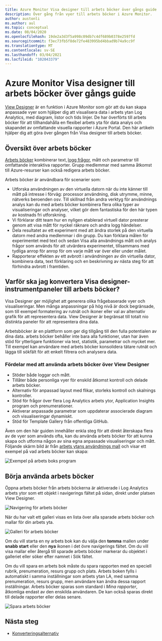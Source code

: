 ```yaml
---
title: Azure Monitor Visa designer till arbets böcker över gångs guide
description: Över gång från vyer till arbets böcker i Azure Monitor.
author: austonli
ms.author: aul
ms.topic: conceptual
ms.date: 08/04/2020
ms.openlocfilehash: 19de2a3d3f5a998c09db7c4df689b0378e2597fd
ms.sourcegitcommit: f3ec73fb5f8de72fe483995bd4bbad9b74a9cc9f
ms.translationtype: MT
ms.contentlocale: sv-SE
ms.lasthandoff: 03/04/2021
ms.locfileid: "102043379"
---
```

# <a name="azure-monitor-view-designer-to-workbooks-transition-guide"></a>Azure Monitor Visa designer till arbets böcker över gångs guide
[View Designer](view-designer.md) är en funktion i Azure Monitor som gör att du kan skapa anpassade vyer som hjälper dig att visualisera data i arbets ytan Log Analytics, med diagram, listor och tids linjer. De har överförts till arbets böcker för att tillhandahålla en flexibel arbets yta för data analys och skapandet av omfattande visuella rapporter i Azure Portal. Den här artikeln hjälper dig att göra över gången från Visa designer till arbets böcker. 


## <a name="workbooks-overview"></a>Översikt över arbets böcker
[Arbets böcker](../vm/vminsights-workbooks.md) kombinerar text, [logg frågor](/azure/data-explorer/kusto/query/), mått och parametrar till omfattande interaktiva rapporter. Grupp medlemmar med samma åtkomst till Azure-resurser kan också redigera arbets böcker.

Arbets böcker är användbara för scenarier som:

-   Utforska användningen av den virtuella datorn när du inte känner till mått på intresse i förväg: processor användning, disk utrymme, minne, nätverks beroenden osv. Till skillnad från andra verktyg för användnings analys kan du med arbets böcker kombinera flera olika typer av visualiseringar och analyser, vilket gör dem fantastiska för den här typen av kostnads fri utforskning.
-   Vi förklarar ditt team hur en nyligen etablerad virtuell dator presterar genom att visa mått för nyckel räknare och andra logg händelser.
-   Dela resultatet av ett experiment med att ändra storlek på den virtuella datorn med andra medlemmar i din grupp. Du kan förklara målen för experimentet med text och sedan Visa alla användnings mått och analys frågor som används för att utvärdera experimentet, tillsammans med tydliga anrop för anrop för om varje mått var över eller under målet.
-   Rapporterar effekten av ett avbrott i användningen av din virtuella dator, kombinera data, text förklaring och en beskrivning av nästa steg för att förhindra avbrott i framtiden.


## <a name="why-convert-view-designer-dashboards-to-workbooks"></a>Varför ska jag konvertera Visa designer-instrumentpaneler till arbets böcker?

Visa Designer ger möjlighet att generera olika frågebaserade vyer och visualiseringar. Men många anpassningar på hög nivå är dock begränsade, som till exempel formatering av rutnät och ikoner eller val av alternativ grafik för att representera data. View Designer är begränsat till totalt nio distinkta paneler för att representera dina data.

Arbetsböcker är en plattform som ger dig tillgång till den fulla potentialen av dina data. arbets böcker behåller inte bara alla funktioner, utan har även stöd för ytterligare funktioner via text, statistik, parametrar och mycket mer. Till exempel kan användare med arbets böcker konsolidera tätare rutnät och lägga till sökfält för att enkelt filtrera och analysera data. 

### <a name="advantages-of-using-workbooks-over-view-designer"></a>Fördelar med att använda arbets böcker över View Designer

* Stöder både loggar och mått.
* Tillåter både personliga vyer för enskild åtkomst kontroll och delade arbets böcker.
* Alternativ för anpassad layout med flikar, storleks kontroll och skalnings kontroller.
* Stöd för frågor över flera Log Analytics arbets ytor, Application Insights program och prenumerationer.
* Aktiverar anpassade parametrar som uppdaterar associerade diagram och visualiseringar dynamiskt.
* Stöd för Template Gallery från offentliga GitHub.

Även om den här guiden innehåller enkla steg för att direkt återskapa flera av de vyer som används ofta, kan du använda arbets böcker för att kunna skapa och utforma någon av sina egna anpassade visualiseringar och mått. Följande skärm bild är från [arbets ytans användnings mall](https://go.microsoft.com/fwlink/?linkid=874159&resourceId=Azure%20Monitor&featureName=Workbooks&itemId=community-Workbooks%2FAzure%20Monitor%20-%20Workspaces%2FWorkspace%20Usage&workbookTemplateName=Workspace%20Usage&func=NavigateToPortalFeature&type=workbook) och visar ett exempel på vad arbets böcker kan skapa:


![Exempel på arbets boks program](media/view-designer-conversion-overview/workbook-template-example.jpg)


## <a name="how-to-start-using-workbooks"></a>Börja använda arbets böcker
Öppna arbets böcker från arbets böckerna är aktiverade i Log Analytics arbets ytor som ett objekt i navigerings fältet på sidan, direkt under platsen View Designer.

![Navigering för arbets böcker](media/view-designer-conversion-overview/workbooks-nav.png)

När du har valt ett galleri visas en lista över alla sparade arbets böcker och mallar för din arbets yta.

![Galleri för arbets böcker](media/view-designer-conversion-overview/workbooks-gallery.png)

Om du vill starta en ny arbets bok kan du välja den **tomma** mallen under **snabb start** eller den **nya** ikonen i det övre navigerings fältet. Om du vill visa mallar eller återgå till sparade arbets böcker markerar du objektet i galleriet eller söker efter namnet i Sök fältet.

Om du vill spara en arbets bok måste du spara rapporten med en speciell rubrik, prenumeration, resurs grupp och plats.
Arbets boken fylls i automatiskt i samma inställningar som arbets ytan LA, med samma prenumeration, resurs grupp, men användare kan ändra dessa rapport inställningar. Arbets böcker sparas som standard i *Mina rapporter*, åtkomliga endast av den enskilda användaren. De kan också sparas direkt till delade rapporter eller delas senare.

![Spara arbets böcker](media/view-designer-conversion-overview/workbooks-save.png)

## <a name="next-steps"></a>Nästa steg

- [Konverteringsalternativ](view-designer-conversion-options.md)
